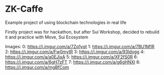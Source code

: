 # ZK-Caffe

Example project of using blockchain technologies in real life

Firstly project was for hackathon, but after Sui Workshop, decided to rebuild it and practice with Move, Sui Ecosystem

Images:
0: https://i.imgur.com/a/7Zq1yqt
1: https://i.imgur.com/a/7BU1M1R
2: https://i.imgur.com/a/Fw0mytR
3: https://i.imgur.com/a/93ldvgg
4: https://i.imgur.com/a/a0EJisA
5: https://i.imgur.com/a/XF2fS0R
6: https://i.imgur.com/a/6gH7zFT
7: https://i.imgur.com/a/g6gHNXl
8: https://i.imgur.com/a/mgBfCom
